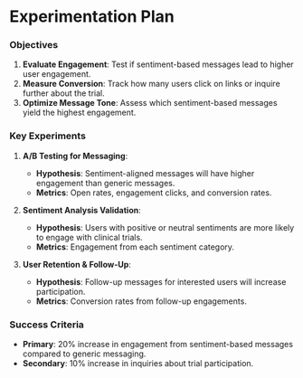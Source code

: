 # Experimentation Plan

### Objectives
1. **Evaluate Engagement**: Test if sentiment-based messages lead to higher user engagement.
2. **Measure Conversion**: Track how many users click on links or inquire further about the trial.
3. **Optimize Message Tone**: Assess which sentiment-based messages yield the highest engagement.

### Key Experiments

1. **A/B Testing for Messaging**:
   - **Hypothesis**: Sentiment-aligned messages will have higher engagement than generic messages.
   - **Metrics**: Open rates, engagement clicks, and conversion rates.

2. **Sentiment Analysis Validation**:
   - **Hypothesis**: Users with positive or neutral sentiments are more likely to engage with clinical trials.
   - **Metrics**: Engagement from each sentiment category.

3. **User Retention & Follow-Up**:
   - **Hypothesis**: Follow-up messages for interested users will increase participation.
   - **Metrics**: Conversion rates from follow-up engagements.

### Success Criteria
- **Primary**: 20% increase in engagement from sentiment-based messages compared to generic messaging.
- **Secondary**: 10% increase in inquiries about trial participation.